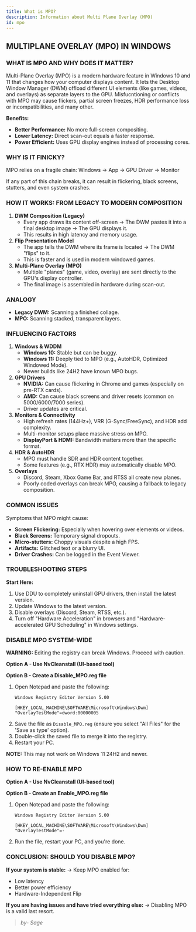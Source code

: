 ```yaml
---
title: What is MPO?
description: Information about Multi Plane Overlay (MPO)
id: mpo
---
```

## MULTIPLANE OVERLAY (MPO) IN WINDOWS

### WHAT IS MPO AND WHY DOES IT MATTER?
Multi-Plane Overlay (MPO) is a modern hardware feature in Windows 10 and 11 that changes how your computer displays content. It lets the Desktop Window Manager (DWM) offload different UI elements (like games, videos, and overlays) as separate layers to the GPU. Misfucntioning or conflicts with MPO may cause flickers, partial screen freezes, HDR performance loss or incompatibilities, and many other.

**Benefits:**
*   **Better Performance:** No more full-screen compositing.
*   **Lower Latency:** Direct scan-out equals a faster response.
*   **Power Efficient:** Uses GPU display engines instead of processing cores.

### WHY IS IT FINICKY?
MPO relies on a fragile chain:
Windows → App → GPU Driver → Monitor

If any part of this chain breaks, it can result in flickering, black screens, stutters, and even system crashes.

### HOW IT WORKS: FROM LEGACY TO MODERN COMPOSITION
1.  **DWM Composition (Legacy)**
    *   Every app draws its content off-screen → The DWM pastes it into a final desktop image → The GPU displays it.
    *   This results in high latency and memory usage.
2.  **Flip Presentation Model**
    *   The app tells the DWM where its frame is located → The DWM "flips" to it.
    *   This is faster and is used in modern windowed games.
3.  **Multi-Plane Overlay (MPO)**
    *   Multiple "planes" (game, video, overlay) are sent directly to the GPU's display controller.
    *   The final image is assembled in hardware during scan-out.

### ANALOGY
*   **Legacy DWM:** Scanning a finished collage.
*   **MPO:** Scanning stacked, transparent layers.

### INFLUENCING FACTORS
1.  **Windows & WDDM**
    *   **Windows 10:** Stable but can be buggy.
    *   **Windows 11:** Deeply tied to MPO (e.g., AutoHDR, Optimized Windowed Mode).
    *   Newer builds like 24H2 have known MPO bugs.
2.  **GPU Drivers**
    *   **NVIDIA:** Can cause flickering in Chrome and games (especially on pre-RTX cards).
    *   **AMD:** Can cause black screens and driver resets (common on 5000/6000/7000 series).
    *   Driver updates are critical.
3.  **Monitors & Connectivity**
    *   High refresh rates (144Hz+), VRR (G-Sync/FreeSync), and HDR add complexity.
    *   Multi-monitor setups place massive stress on MPO.
    *   **DisplayPort & HDMI:** Bandwidth matters more than the specific format.
4.  **HDR & AutoHDR**
    *   MPO must handle SDR and HDR content together.
    *   Some features (e.g., RTX HDR) may automatically disable MPO.
5.  **Overlays**
    *   Discord, Steam, Xbox Game Bar, and RTSS all create new planes.
    *   Poorly coded overlays can break MPO, causing a fallback to legacy composition.

### COMMON ISSUES
Symptoms that MPO might cause:
*   **Screen Flickering:** Especially when hovering over elements or videos.
*   **Black Screens:** Temporary signal dropouts.
*   **Micro-stutters:** Choppy visuals despite a high FPS.
*   **Artifacts:** Glitched text or a blurry UI.
*   **Driver Crashes:** Can be logged in the Event Viewer.

### TROUBLESHOOTING STEPS
**Start Here:**
1.  Use DDU to completely uninstall GPU drivers, then install the latest version.
2.  Update Windows to the latest version.
3.  Disable overlays (Discord, Steam, RTSS, etc.).
4.  Turn off "Hardware Acceleration" in browsers and "Hardware-accelerated GPU Scheduling" in Windows settings.

### DISABLE MPO SYSTEM-WIDE
**WARNING:** Editing the registry can break Windows. Proceed with caution.

**Option A - Use NvCleanstall (UI-based tool)**

**Option B - Create a Disable_MPO.reg file**
1.  Open Notepad and paste the following:
    ```
    Windows Registry Editor Version 5.00

    [HKEY_LOCAL_MACHINE\SOFTWARE\Microsoft\Windows\Dwm]
    "OverlayTestMode"=dword:00000005
    ```
2.  Save the file as `Disable_MPO.reg` (ensure you select "All Files" for the 'Save as type' option).
3.  Double-click the saved file to merge it into the registry.
4.  Restart your PC.

**NOTE:** This may not work on Windows 11 24H2 and newer.

### HOW TO RE-ENABLE MPO
**Option A - Use NvCleanstall (UI-based tool)**

**Option B - Create an Enable_MPO.reg file**
1.  Open Notepad and paste the following:
    ```
    Windows Registry Editor Version 5.00

    [HKEY_LOCAL_MACHINE\SOFTWARE\Microsoft\Windows\Dwm]
    "OverlayTestMode"=-
    ```
2.  Run the file, restart your PC, and you're done.

### CONCLUSION: SHOULD YOU DISABLE MPO?
**If your system is stable:**
→ Keep MPO enabled for:
*   Low latency
*   Better power efficiency
*   Hardware-Independent Flip

**If you are having issues and have tried everything else:**
→ Disabling MPO is a valid last resort.

> *by- Sage*